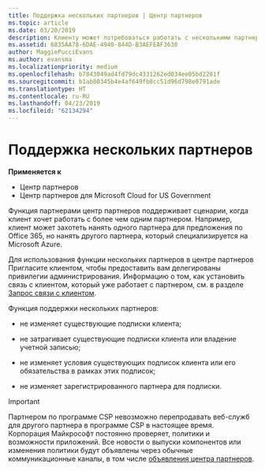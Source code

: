 ```yaml
---
title: Поддержка нескольких партнеров | Центр партнеров
ms.topic: article
ms.date: 03/20/2019
description: Клиенту может потребоваться работать с несколькими партнерами в рамках программы поставщиков облачных решений, специализирующимися на разных услугах.
ms.assetid: 6835AA78-6DAE-4940-844D-B3AEFEAF3630
author: MaggiePucciEvans
ms.author: evansma
ms.localizationpriority: medium
ms.openlocfilehash: b7843049ad4fd79dc4331262ed034ee05bd2281f
ms.sourcegitcommit: b1ab80345b4e4af649fb8cc51d96d798e0791ade
ms.translationtype: HT
ms.contentlocale: ru-RU
ms.lasthandoff: 04/23/2019
ms.locfileid: "62134294"
---
```

# <a name="multi-partner-support"></a>Поддержка нескольких партнеров

**Применяется к**

-  Центр партнеров
-  Центр партнеров для Microsoft Cloud for US Government

Функция партнерами центр партнеров поддерживает сценарии, когда клиент хочет работать с более чем одним партнером. Например, клиент может захотеть нанять одного партнера для предложения по Office 365, но нанять другого партнера, который специализируется на Microsoft Azure.

Для использования функции нескольких партнеров в центре партнеров Пригласите клиентом, чтобы предоставить вам делегированы привилегии администрирования. Информацию о том, как установить связь с клиентом, который уже работает с партнером, см. в разделе [Запрос связи с клиентом](request-a-relationship-with-a-customer.md).

Функция поддержки нескольких партнеров:

- не изменяет существующие подписки клиента;

- не затрагивает существующие подписки клиента или владение учетной записью;

- не изменяет условия существующих подписок клиента или его обязательства в рамках этих подписок;

- не изменяет зарегистрированного партнера для подписки.

> [!IMPORTANT]  
> Партнером по программе CSP невозможно перепродавать веб-служб для другого партнера в программе CSP в настоящее время. Корпорация Майкрософт постоянно проверяет, политики и возможности приложений. Все новости о выпуски компонентов или изменения политики будут объявлены через обычные коммуникационные каналы, в том числе [объявления центра партнеров](https://partner.microsoft.com/en-us/pcv/announcements).